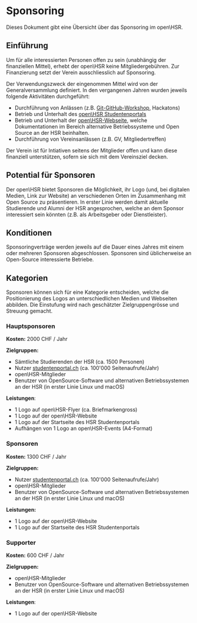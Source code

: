 # Sponsoring

Dieses Dokument gibt eine Übersicht über das Sponsoring im open\HSR.

## Einführung

Um für alle interessierten Personen offen zu sein (unabhängig der finanziellen Mittel), erhebt der open\HSR keine Mitgliedergebühren.
Zur Finanzierung setzt der Verein ausschliesslich auf Sponsoring.

Der Verwendungszweck der eingenommen Mittel wird von der Generalversammlung definiert.
In den vergangenen Jahren wurden jeweils folgende Aktivitäten durchgeführt:


- Durchführung von Anlässen (z.B. [Git-GitHub-Workshop](https://github.com/openhsr/git-github-workshop), Hackatons) 
- Betrieb und Unterhalt des [open\HSR Studentenportals](https://studentenportal.ch/)
- Betrieb und Unterhalt der [open\HSR-Webseite](https://www.openhsr.ch/), welche Dokumentationen im Bereich alternative Betriebssysteme und Open Source an der HSR beinhalten.
- Durchführung von Vereinsanlässen (z.B. GV, Mitgliedertreffen)

Der Verein ist für Intiativen seitens der Mitglieder offen und kann diese finanziell unterstützen, sofern sie sich mit dem Vereinsziel decken.

## Potential für Sponsoren

Der open\HSR bietet Sponsoren die Möglichkeit, ihr Logo (und, bei digitalen Medien, Link zur Website) an verschiedenen Orten im Zusammenhang mit Open Source zu präsentieren.
In erster Linie werden damit aktuelle Studierende und Alumni der HSR angesprochen, welche an dem Sponsor interessiert sein könnten (z.B. als Arbeitsgeber oder Dienstleister).


## Konditionen
Sponsoringverträge werden jeweils auf die Dauer eines Jahres mit einem oder mehreren Sponsoren abgeschlossen. Sponsoren sind üblicherweise an Open-Source interessierte Betriebe.

## Kategorien

Sponsoren können sich für eine Kategorie entscheiden, welche die Positionierung des Logos an unterschiedlichen Medien und Webseiten abbilden.
Die Einstufung wird nach geschätzter Zielgruppengrösse und Streuung gemacht.

### Hauptsponsoren

**Kosten:** 2000 CHF / Jahr

**Zielgruppen:**
- Sämtliche Studierenden der HSR (ca. 1500 Personen)
- Nutzer [studentenportal.ch](https://studentenportal.ch) (ca. 100'000 Seitenaufrufe/Jahr)
- open\HSR-Mitglieder
- Benutzer von OpenSource-Software und alternativen Betriebssystemen an der HSR (in erster Linie Linux und macOS)

**Leistungen**:
- 1 Logo auf open\HSR-Flyer (ca. Briefmarkengross)
- 1 Logo auf der open\HSR-Website
- 1 Logo auf der Startseite des HSR Studentenportals
- Aufhängen von 1 Logo an open\HSR-Events (A4-Format)


### Sponsoren

**Kosten:** 1300 CHF / Jahr

**Zielgruppen:**
- Nutzer [studentenportal.ch](https://studentenportal.ch) (ca. 100'000 Seitenaufrufe/Jahr)
- open\HSR-Mitglieder
- Benutzer von OpenSource-Software und alternativen Betriebssystemen an der HSR (in erster Linie Linux und macOS)

**Leistungen:**
- 1 Logo auf der open\HSR-Website
- 1 Logo auf der Startseite des HSR Studentenportals

### Supporter

**Kosten:** 600 CHF / Jahr

**Zielgruppen:**
- open\HSR-Mitglieder
- Benutzer von OpenSource-Software und alternativen Betriebssystemen an der HSR (in erster Linie Linux und macOS)

**Leistungen**: 
- 1 Logo auf der open\HSR-Website
